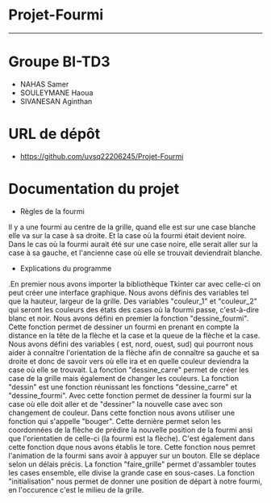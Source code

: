 # Projet-Fourmi
---

#  Groupe BI-TD3
* NAHAS Samer
* SOULEYMANE Haoua
* SIVANESAN Aginthan

# URL de dépôt
* https://github.com/uvsq22206245/Projet-Fourmi

# Documentation du projet

* Règles de la fourmi
 
Il y a une fourmi au centre de la grille, quand elle est sur une case blanche elle va sur la case à sa droite. Et la case où la fourmi était devient noire. Dans le cas où la fourmi aurait été sur une case noire, elle serait aller sur la case à sa gauche, et l'ancienne case où elle se trouvait deviendrait blanche.

* Explications du programme

.En premier nous avons importer la bibliothèque Tkinter car avec celle-ci on peut créer une interface graphique.
Nous avons définis des variables tel que la hauteur, largeur de la grille. Des variables "couleur_1" et "couleur_2" qui seront les couleurs des états des cases où la fourmi passe, c'est-à-dire blanc et noir.
Nous avons défini en premier la fonction "dessine_fourmi". Cette fonction permet de dessiner un fourmi en prenant en compte la distance en la tête de la flèche et la case et la queue de la flèche et la case. Nous avons défini des variables ( est, nord, ouest, sud) qui pourront nous aider à connaître l'orientation de la flèche afin de connaître sa gauche et sa droite et donc de savoir vers où elle ira et en quelle couleur deviendra la case où elle se trouvait.
La fonction "dessine_carre" permet de créer les case de la grille mais également de changer les couleurs. 
La fonction "dessin" est une fonction réunissant les fonctions "dessine_carre" et "dessine_fourmi". Avec cette fonction permet de dessiner la fourmi sur la case où elle doit aller et de "dessiner" la nouvelle case avec son changement de couleur. Dans cette fonction nous avons utiliser une fonction qui s'appelle "bouger". Cette dernière permet selon les coordonnées de la flèche de prédire la nouvelle position de la fourmi ansi que l'orientatien de celle-ci (la fourmi est la flèche).
C'est également dans cette fonction dque nous avons établis le tore.
Cette fonction nous pemret l'animation de la fourmi sans avoir à appuyer sur un bouton. Elle se déplace selon un délais précis.
La fonction "faire_grille" permet d'assambler toutes les cases ensemble, elle divise la grande case en sous-cases.
La fonction "initialisation" nous permet de donner une position de départ à notre fourmi, en l'occurence c'est le milieu de la grille.
